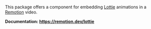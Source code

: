 This package offers a component for embedding [Lottie](https://airbnb.io/lottie) animations in a [Remotion](https://remotion.dev) video.

**Documentation: https://remotion.dev/lottie**
